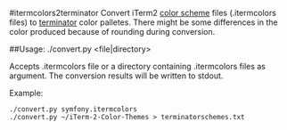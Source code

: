 #itermcolors2terminator
Convert iTerm2 [color scheme][l1] files (.itermcolors files) to [terminator][l2] color palletes.
There might be some differences in the color produced because of rounding during conversion.


##Usage: 
    ./convert.py <file|directory>


Accepts .itermcolors file or a directory containing .itermcolors files as argument.
The conversion results will be written to stdout.

Example: 

    ./convert.py symfony.itermcolors
    ./convert.py ~/iTerm-2-Color-Themes > terminatorschemes.txt

[l1]: http://code.google.com/p/iterm2/wiki/ColorGallery
[l2]: http://www.tenshu.net/p/terminator.html